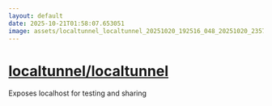 ```yaml
---
layout: default
date: 2025-10-21T01:58:07.653051
image: assets/localtunnel_localtunnel_20251020_192516_048_20251020_235715--20251021T015715952--cropped.png
---
```


# [localtunnel/localtunnel](https://github.com/localtunnel/localtunnel/)

Exposes localhost for testing and sharing
